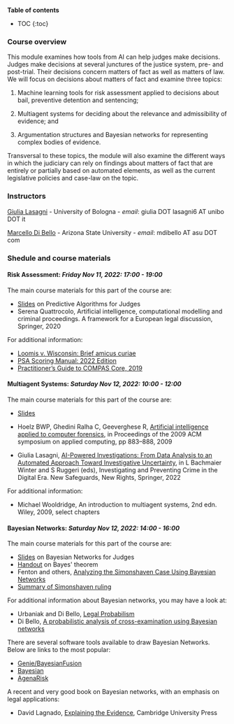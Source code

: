 **Table of contents** 
* TOC
{:toc}


### Course overview

This module examines how tools from AI can help judges make decisions.  Judges make decisions at several junctures of 
the justice system, pre- and post-trial. Their decisions concern matters of fact as well as matters of law. 
We will focus on decisions about matters of fact and examine three topics:

  1. Machine learning tools for risk assessment applied to decisions about bail, preventive detention and sentencing;

  2. Multiagent systems for deciding about the relevance and admissibility of evidence; and

  3. Argumentation structures and Bayesian networks for representing complex bodies of evidence.

Transversal to these topics, the module will also examine the different ways in which the judiciary 
can rely on findings about matters of fact that are entirely or partially based on automated elements, 
as well as the current legislative policies and case-law on the topic.

### Instructors

[Giulia Lasagni][GL] - University of Bologna - *email*: giulia DOT lasagni6 AT unibo DOT it

[Marcello Di Bello][MDB] - Arizona State University - *email*: mdibello AT asu DOT com

[GL]: https://www.unibo.it/sitoweb/giulia.lasagni6/en
[MDB]: www.marcellodibello.com

### Shedule and course materials

#### Risk Assessment: *Friday Nov 11, 2022: 17:00 - 19:00*   

The main course materials for this part of the course are:

-  [Slides]() on Predictive Algorithms for Judges 
-  Serena Quattrocolo, Artificial intelligence, computational modelling and criminal proceedings. A framework for a European legal discussion, Springer, 2020 

For additional information:

-  [Loomis v. Wisconsin: Brief amicus curiae][LW]                    
-  [PSA Scoring Manual: 2022 Edition][PSA]                           
-  [Practitioner’s Guide to COMPAS Core, 2019][COMPAS]            

[LW]: https://www.scotusblog.com/wp-content/uploads/2017/05/16-6387-CVSG-Loomis-AC-Pet.pdf
[PSA]: https://advancingpretrial.org/improving-pretrial-justice/appr-resources/psa-scoring-manual-2022-edition/
[COMPAS]: https://www.equivant.com/practitioners-guide-to-compas-core/



#### Multiagent Systems:  *Saturday Nov 12, 2022: 10:00 - 12:00*   


The main course materials for this part of the course are:

-  [Slides]()

-  Hoelz BWP, Ghedini Ralha C, Geeverghese R,  [Artificial intelligence applied to computer forensics][Hoelz], in Proceedings of the 2009 ACM symposium on applied computing, pp 883–888, 2009 

-  Giulia Lasagni, [AI-Powered Investigations: From Data Analysis to an Automated Approach Toward Investigative Uncertainty][Lasagni], in L Bachmaier Winter and S Ruggeri (eds), Investigating and Preventing Crime in the Digital Era. New Safeguards, New Rights, Springer, 2022 

For additional information:

-  Michael Wooldridge, An introduction to multiagent systems, 2nd edn. Wiley, 2009, select chapters 


[Hoelz]: https://dl.acm.org/doi/abs/10.1145/1529282.1529471 
[Lasagni]: https://link.springer.com/book/9783031139512 


#### Bayesian Networks: *Saturday Nov 12, 2022: 14:00 - 16:00* 

The main course materials for this part of the course are:

- [Slides]() on Bayesian Networks for Judges
- [Handout](https://www.marcellodibello.com/AI-for-judges/blob/main/BayesTheorem-handout.pdf) on Bayes' theorem
- Fenton and others, [Analyzing the Simonshaven Case Using Bayesian Networks][S]
- [Summary of Simonshaven ruling](https://www.marcellodibello.com/AI-for-judges/Case-Simonshaven.pdf) 

For additional information about Bayesian networks, you may have a look at:

- Urbaniak and Di Bello, [Legal Probabilism][LP]                                           
- Di Bello, [A probabilistic analysis of cross-examination using Bayesian networks][C]

[LP]: https://plato.stanford.edu/entries/legal-probabilism/
[S]: https://onlinelibrary.wiley.com/doi/full/10.1111/tops.12417
[C]: https://onlinelibrary.wiley.com/doi/abs/10.1111/phis.12209

There are several software tools available to draw Bayesian Networks. Below are links to the most popular:
- [Genie/BayesianFusion](https://www.bayesfusion.com/)
- [Bayesian](https://www.bayesia.com/)
- [AgenaRisk](https://www.agenarisk.com/)

A recent and very good book on Bayesian networks, with an emphasis on legal applications:

- David Lagnado, [Explaining the Evidence](https://www.cambridge.org/core/books/explaining-the-evidence/75C56BD5E76D8C49F2B84A1E64137A1A), Cambridge University Press




